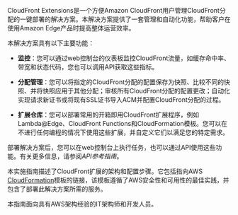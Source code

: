 CloudFront Extensions是一个方便Amazon CloudFront用户管理CloudFront分配的一键部署的解决方案。本解决方案提供了一套管理和自动化功能，帮助客户在使用Amazon Edge产品时提高整体运营效率。

本解决方案具有以下主要功能：

- **监控**：您可以通过web控制台的仪表板监控CloudFront流量，如缓存命中率、带宽和状态代码，您也可以调用API获取这些指标。

- **分配管理**：您可以将指定的CloudFront分配的配置保存为快照、比较不同的快照、并将快照应用于其他分配；审核所有CloudFront分配的配置更改；自动化实现请求新证书或将现有SSL证书导入ACM并配置CloudFront分配的过程。

- **扩展仓库**：您可以部署常用的开箱即用CloudFront扩展程序，例如Lambda@Edge、CloudFront Functions和CloudFormation模板。您可以在不进行任何编程的情况下使用这些扩展，并自定义它们以满足您的特定需求。

部署解决方案后，您可以在web控制台上执行任务，也可以通过API使用这些功能。有关更多信息，请参阅*API参考指南*。

本实施指南描述了CloudFront扩展的架构和配置步骤。它包括指向AWS [CloudFormation][cloudformation]模板的链接，该模板遵循了AWS安全性和可用性的最佳实践，并包含了部署此解决方案所需的服务。

本指南面向具有AWS架构经验的IT架构师和开发人员。

[cloudformation]: https://aws.amazon.com/en/cloudformation/

